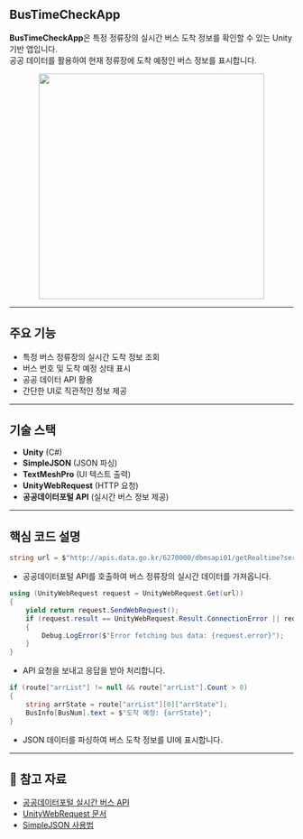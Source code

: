 ## BusTimeCheckApp

**BusTimeCheckApp**은 특정 정류장의 실시간 버스 도착 정보를 확인할 수 있는 Unity 기반 앱입니다.  
공공 데이터를 활용하여 현재 정류장에 도착 예정인 버스 정보를 표시합니다.
<p align="center">
  <img src="https://github.com/user-attachments/assets/8e2e0dab-e307-436b-bee3-c2f2059e018c" width="400">
</p>

---

## 주요 기능

- 특정 버스 정류장의 실시간 도착 정보 조회
- 버스 번호 및 도착 예정 상태 표시
- 공공 데이터 API 활용
- 간단한 UI로 직관적인 정보 제공

---

## 기술 스택

- **Unity** (C#)
- **SimpleJSON** (JSON 파싱)
- **TextMeshPro** (UI 텍스트 출력)
- **UnityWebRequest** (HTTP 요청)
- **공공데이터포털 API** (실시간 버스 정보 제공)

---

## 핵심 코드 설명

```csharp
string url = $"http://apis.data.go.kr/6270000/dbmsapi01/getRealtime?serviceKey={apiKey}&bsId={busStopId}";
```
- 공공데이터포털 API를 호출하여 버스 정류장의 실시간 데이터를 가져옵니다.

```csharp
using (UnityWebRequest request = UnityWebRequest.Get(url))
{
    yield return request.SendWebRequest();
    if (request.result == UnityWebRequest.Result.ConnectionError || request.result == UnityWebRequest.Result.ProtocolError)
    {
        Debug.LogError($"Error fetching bus data: {request.error}");
    }
}
```
- API 요청을 보내고 응답을 받아 처리합니다.

```csharp
if (route["arrList"] != null && route["arrList"].Count > 0)
{
    string arrState = route["arrList"][0]["arrState"];
    BusInfo[BusNum].text = $"도착 예정: {arrState}";
}
```
- JSON 데이터를 파싱하여 버스 도착 정보를 UI에 표시합니다.

---

## 🔗 참고 자료

- [공공데이터포털 실시간 버스 API](https://www.data.go.kr/)
- [UnityWebRequest 문서](https://docs.unity3d.com/ScriptReference/Networking.UnityWebRequest.html)
- [SimpleJSON 사용법](https://wiki.unity3d.com/index.php/SimpleJSON)

